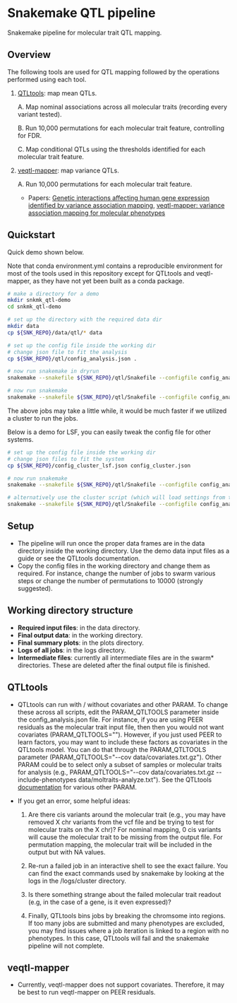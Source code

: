 Snakemake QTL pipeline
======================

Snakemake pipeline for molecular trait QTL mapping.

Overview
--------

The following tools are used for QTL mapping followed by the operations performed using each tool.

1. [QTLtools](https://qtltools.github.io/qtltools): map mean QTLs.
    
    A. Map nominal associations across all molecular traits (recording every variant tested). 
    
    B. Run 10,000 permutations for each molecular trait feature, controlling for FDR. 
    
    C. Map conditional QTLs using the thresholds identified for each molecular trait feature.

2. [veqtl-mapper](https://funpopgen.github.io/veqtl-mapper): map variance QTLs.
    
    A. Run 10,000 permutations for each molecular trait feature.
    
    * Papers: [Genetic interactions affecting human gene expression identified by variance association mapping](https://doi.org/10.7554/eLife.01381), [veqtl-mapper: variance association mapping for molecular phenotypes](https://doi.org/10.1093/bioinformatics/btx273)


Quickstart
----------

Quick demo shown below. 

Note that conda environment.yml contains a reproducible environment for most of the tools used in this repository except for QTLtools and veqtl-mapper, as they have not yet been built as a conda package. 

```bash
# make a directory for a demo
mkdir snkmk_qtl-demo
cd snkmk_qtl-demo

# set up the directory with the required data dir
mkdir data
cp ${SNK_REPO}/data/qtl/* data

# set up the config file inside the working dir
# change json file to fit the analysis
cp ${SNK_REPO}/qtl/config_analysis.json .

# now run snakemake in dryrun
snakemake --snakefile ${SNK_REPO}/qtl/Snakefile --configfile config_analysis.json --dryrun

# now run snakemake
snakemake --snakefile ${SNK_REPO}/qtl/Snakefile --configfile config_analysis.json --printshellcmds
```

The above jobs may take a little while, it would be much faster if we utilized a cluster to run the jobs. 

Below is a demo for LSF, you can easily tweak the config file for other systems.

```bash
# set up the config file inside the working dir
# change json files to fit the system
cp ${SNK_REPO}/config_cluster_lsf.json config_cluster.json

# now run snakemake
snakemake --snakefile ${SNK_REPO}/qtl/Snakefile --configfile config_analysis.json --printshellcmds --latency-wait 600 --jobs 999 --cluster-config config_cluster.json --cluster 'bsub -g {cluster.group} -M {cluster.memory} -R {cluster.resources} -J {cluster.name} -oo {cluster.output} -eo {cluster.error}'

# alternatively use the cluster script (which will load settings from the config file)
snakemake --snakefile ${SNK_REPO}/qtl/Snakefile --configfile config_analysis.json --printshellcmds --latency-wait 600 --jobs 999 --cluster-config config_cluster.json --cluster ${SNK_REPO}/wrappers/cluster/lsf.py
```

Setup
-----

* The pipeline will run once the proper data frames are in the data directory inside the working directory. Use the demo data input files as a guide or see the QTLtools documentation. 
* Copy the config files in the working directory and change them as required. For instance, change the number of jobs to swarm various steps or change the number of permutations to 10000 (strongly suggested).


Working directory structure
---------------------------

* **Required input files**: in the data directory.
* **Final output data**: in the working directory.
* **Final summary plots**: in the plots directory.
* **Logs of all jobs**: in the logs directory.
* **Intermediate files**: currently all intermediate files are in the swarm* directories. These are deleted after the final output file is finished.


QTLtools
--------

* QTLtools can run with / without covariates and other PARAM. To change these across all scripts, edit the PARAM_QTLTOOLS parameter inside the config_analysis.json file. For instance, if you are using PEER residuals as the molecular trait input file, then then you would not want covariates (PARAM_QTLTOOLS=""). However, if you just used PEER to learn factors, you may want to include these factors as covariates in the QTLtools model. You can do that through the PARAM_QTLTOOLS parameter (PARAM_QTLTOOLS="--cov data/covariates.txt.gz"). Other PARAM could be to select only a subset of samples or molecular traits for analysis (e.g., PARAM_QTLTOOLS="--cov data/covariates.txt.gz --include-phenotypes data/moltraits-analyze.txt"). See the QTLtools [documentation](https://qtltools.github.io/qtltools) for various other PARAM.

* If you get an error, some helpful ideas:
    1. Are there cis variants around the molecular trait (e.g., you may have removed X chr variants from the vcf file and be trying to test for molecular traits on the X chr)? For nominal mapping, 0 cis variants will cause the molecular trait to be missing from the output file. For permutation mapping, the molecular trait will be included in the output but with NA values.
    
    2. Re-run a failed job in an interactive shell to see the exact failure. You can find the exact commands used by snakemake by looking at the logs in the /logs/cluster directory. 
    
    3. Is there something strange about the failed molecular trait readout (e.g, in the case of a gene, is it even expressed)?
    
    4. Finally, QTLtools bins jobs by breaking the chromsome into regions. If too many jobs are submitted and many phenotypes are excluded, you may find issues where a job iteration is linked to a region with no phenotypes. In this case, QTLtools will fail and the snakemake pipeline will not complete.


veqtl-mapper
------------

* Currently, veqtl-mapper does not support covariates. Therefore, it may be best to run veqtl-mapper on PEER residuals. 

